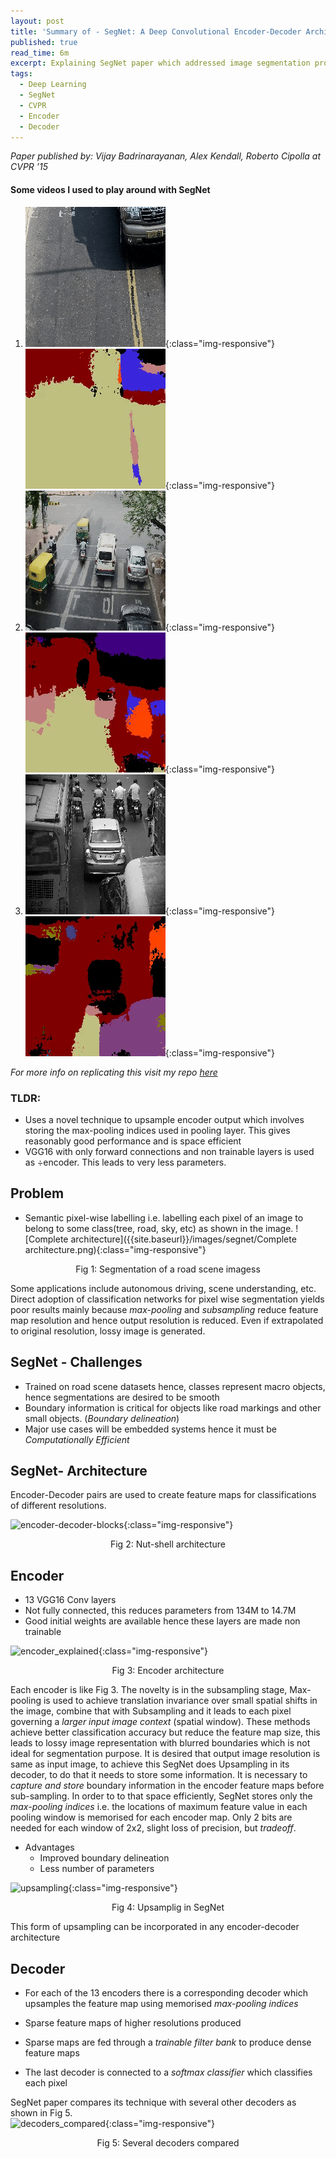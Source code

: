 ```yaml
---
layout: post
title: 'Summary of - SegNet: A Deep Convolutional Encoder-Decoder Architecture for Image Segmentation'
published: true
read_time: 6m
excerpt: Explaining SegNet paper which addressed image segmentation problem which is nothing but breaking an image into various macro classes like sky, road, person etc.
tags:
  - Deep Learning
  - SegNet
  - CVPR
  - Encoder
  - Decoder
---
```

*Paper published by: Vijay Badrinarayanan, Alex Kendall, Roberto Cipolla at CVPR ’15*  
#### Some videos I used to play around with SegNet
1. ![](https://github.com/saytosid/segnet_docker_cs671/raw/master/videos/input.gif){:class="img-responsive"} ![](https://github.com/saytosid/segnet_docker_cs671/raw/master/videos/output.gif){:class="img-responsive"}   
2. ![](https://github.com/saytosid/segnet_docker_cs671/raw/master/videos/input2.gif){:class="img-responsive"} ![](https://github.com/saytosid/segnet_docker_cs671/raw/master/videos/output2.gif){:class="img-responsive"}  
3. ![](https://github.com/saytosid/segnet_docker_cs671/raw/master/videos/input3.gif){:class="img-responsive"} ![](https://github.com/saytosid/segnet_docker_cs671/raw/master/videos/output3.gif){:class="img-responsive"}  

*For more info on replicating this visit my repo [here](https://github.com/saytosid/segnet_docker_cs671)*  

### TLDR: 
- Uses a novel technique to upsample encoder output which involves storing the max-pooling indices used in pooling layer. This gives reasonably good performance and is space efficient
- VGG16 with only forward connections and non trainable layers is used as ÷encoder. This leads to very less parameters.

## Problem

- Semantic pixel-wise labelling i.e. labelling each pixel of an image to belong to some class(tree, road, sky, etc) as shown in the image.
![Complete architecture]({{site.baseurl}}/images/segnet/Complete architecture.png){:class="img-responsive"}
<center>Fig 1: Segmentation of a road scene imagess </center>  

Some applications include autonomous driving, scene understanding, etc. Direct adoption of classification networks for pixel wise segmentation yields poor results mainly because *max-pooling* and *subsampling* reduce feature map resolution and hence output resolution is reduced. Even if extrapolated to original resolution, lossy image is generated.  

## SegNet - Challenges
- Trained on road scene datasets hence, classes represent macro objects, hence segmentations are desired to be smooth
- Boundary information is critical for objects like road markings and other small objects. (*Boundary delineation*)
- Major use cases will be embedded systems hence it must be *Computationally Efficient*

## SegNet- Architecture
Encoder-Decoder pairs are used to create feature maps for classifications of different resolutions.  

![encoder-decoder-blocks]({{site.baseurl}}/images/segnet/encoder-decoder-blocks.png){:class="img-responsive"}
<center>
Fig 2: Nut-shell architecture  
</center>  

## Encoder
- 13 VGG16 Conv layers 
- Not fully connected, this reduces parameters from 134M to 14.7M
- Good initial weights are available hence these layers are made non trainable  

![encoder_explained]({{site.baseurl}}/images/segnet/encoder_explained.png){:class="img-responsive"}
<center>
Fig 3: Encoder architecture  
</center>

Each encoder is like Fig 3. The novelty is in the subsampling stage, Max-pooling is used to achieve translation invariance over small spatial shifts in the image, combine that with Subsampling and it leads to each pixel governing a *larger input image context* (spatial window). These methods achieve better classification accuracy but reduce the feature map size, this leads to lossy image representation with blurred boundaries which is not ideal for segmentation purpose. It is desired that output image resolution is same as input image, to achieve this SegNet does Upsampling in its decoder, to do that it needs to store some information.
It is necessary to *capture and store* boundary information in the encoder feature maps before sub-sampling. In order to to that space efficiently, SegNet stores only the *max-pooling indices* i.e. the locations of maximum feature value in each pooling window is memorised for each encoder map. Only 2 bits are needed for each window of 2x2, slight loss of precision, but *tradeoff*.
- Advantages
  - Improved boundary delineation
  - Less number of parameters  

![upsampling]({{site.baseurl}}/images/segnet/upsampling.png){:class="img-responsive"}
<center>
Fig 4: Upsamplig in SegNet
</center>  

This form of upsampling can be incorporated in any encoder-decoder architecture

## Decoder  
- For each of the 13 encoders there is a corresponding decoder which upsamples the feature map using memorised *max-pooling indices*


- Sparse feature maps of higher resolutions produced 


- Sparse maps are fed through a *trainable filter bank* to produce dense feature maps

- The last decoder is connected to a *softmax classifier* which classifies each pixel

SegNet paper compares its technique with several other decoders as shown in Fig 5.  
![decoders_compared]({{site.baseurl}}/images/segnet/decoders_compared.png){:class="img-responsive"}  
<center>
Fig 5: Several decoders compared  
</center>
